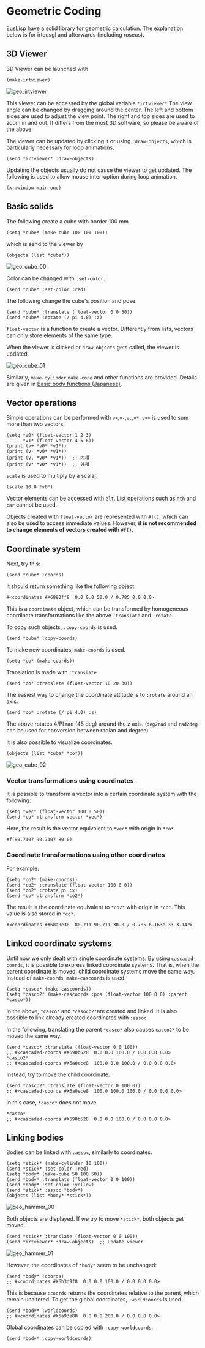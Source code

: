 # Geometric Coding

EusLisp have a solid library for geometric calculation.
The explanation below is for irteusgl and afterwards (including roseus).


## 3D Viewer

3D Viewer can be launched with
```
(make-irtviewer)
```

![geo_irtviewer](figure/geo_irtviewer.jpg)

This viewer can be accessed by the global variable `*irtviewer*`
The view angle can be changed by dragging around the center.
The left and bottom sides are used to adjust the view point.
The right and top sides are used to zoom in and out.
It differs from the most 3D software, so please be aware of the above.

The viewer can be updated by clicking it or using `:draw-objects`, which is particularly necessary for loop animations.

```
(send *irtviewer* :draw-objects)
```

Updating the objects usually do not cause the viewer to get updated.
The following is used to allow mouse interruption during loop animation.

```
(x::window-main-one)
```


## Basic solids

The following create a cube with border 100 mm
```
(setq *cube* (make-cube 100 100 100))
```

which is send to the viewer by
```
(objects (list *cube*))
```

![geo_cube_00](figure/geo_cube_00.jpg)


Color can be changed with `:set-color`.
```
(send *cube* :set-color :red)
```

The following change the cube's position and pose.

```
(send *cube* :translate (float-vector 0 0 50))
(send *cube* :rotate (/ pi 4.0) :z)
```
`float-vector` is a function to create a vector.
Differently from lists, vectors can only store elements of the same type.

When the viewer is clicked or `draw-objects` gets called, the viewer is updated.

![geo_cube_01](figure/geo_cube_01.jpg)


Similarly, `make-cylinder`,`make-cone` and other functions are provided.
Details are given in [Basic body functions (Japanese)].

[Basic body functions (Japanese)]: http://euslisp.github.io/jskeus/jmanual-node118.html


## Vector operations

Simple operations can be performed with `v+`,`v-`,`v.`,`v*`. `v++` is used to sum more than two vectors.

```
(setq *v0* (float-vector 1 2 3)
      *v1* (float-vector 4 5 6))
(print (v+ *v0* *v1*))
(print (v- *v0* *v1*))
(print (v. *v0* *v1*))  ;; 内積
(print (v* *v0* *v1*))  ;; 外積
```

`scale` is used to multiply by a scalar.
```
(scale 10.0 *v0*)
```

Vector elements can be accessed with `elt`. List operations such as `nth` and `car` cannot be used.

Objects created with `float-vector` are represented with `#f()`, which can also be used to access immediate values. However, **it is not recommended to change elements of vectors created with `#f()`**.


## Coordinate system

Next, try this:
```
(send *cube* :coords)
```
It should return something like the following object.
```
#<coordinates #X6890ff8  0.0 0.0 50.0 / 0.785 0.0 0.0>
```

This is a `coordinate` object, which can be transformed by homogeneous coordinate transformations like the above `:translate` and `:rotate`.

To copy such objects, `:copy-coords` is used.
```
(send *cube* :copy-coords)
```

To make new coordinates, `make-coords` is used.
```
(setq *co* (make-coords))
```

Translation is made with `:translate`.
```
(send *co* :translate (float-vector 10 20 30))
```

The easiest way to change the coordinate attitude is to `:rotate` around an axis.
```
(send *co* :rotate (/ pi 4.0) :z)
```
The above rotates 4/PI rad (45 deg) around the z axis.
(`deg2rad` and `rad2deg` can be used for conversion between radian and degree)

It is also possible to visualize coordinates.
```
(objects (list *cube* *co*))
```

![geo_cube_02](figure/geo_cube_02.jpg)


### Vector transformations using coordinates

It is possible to transform a vector into a certain coordinate system with the following:
```
(setq *vec* (float-vector 100 0 50))
(send *co* :transform-vector *vec*)
```
Here, the result is the vector equivalent to `*vec*` with origin in `*co*`.
```
#f(80.7107 90.7107 80.0)
```


### Coordinate transformations using other coordinates

For example:

```
(setq *co2* (make-coords))
(send *co2* :translate (float-vector 100 0 0))
(send *co2* :rotate pi :x)
(send *co* :transform *co2*)
```
The result is the coordinate equivalent to `*co2*` with origin in `*co*`.
This value is also stored in `*co*`.
```
#<coordinates #X68a8e38  80.711 90.711 30.0 / 0.785 6.163e-33 3.142>
```


## Linked coordinate systems

Until now we only dealt with single coordinate systems.
By using `cascaded-coords`, it is possible to express linked coordinate systems.
That is, when the parent coordinate is moved, child coordinate systems move the same way.
Instead of `make-coords`, `make-cascoords` is used.

```
(setq *casco* (make-cascoords))
(setq *casco2* (make-cascoords :pos (float-vector 100 0 0) :parent *casco*))
```
In the above, `*casco*` and `*casoco2*`are created and linked.
It is also possible to link already created coordinates with `:assoc`.

In the following, translating the parent `*casco*` also causes `casco2*` to be moved the same way.
```
(send *casco* :translate (float-vector 0 0 100))
;; #<cascaded-coords #X690b528  0.0 0.0 100.0 / 0.0 0.0 0.0>
*casco2*
;; #<cascaded-coords #X6a0ece8  100.0 0.0 100.0 / 0.0 0.0 0.0>
```

Instead, try to move the child coordinate:
```
(send *casco2* :translate (float-vector 0 100 0))
;; #<cascaded-coords #X6a0ece8  100.0 100.0 100.0 / 0.0 0.0 0.0>
```
In this case, `*casco*` does not move.
```
*casco*
;; #<cascaded-coords #X690b528  0.0 0.0 100.0 / 0.0 0.0 0.0>
```

## Linking bodies

Bodies can be linked with `:assoc`, similarly to coordinates.

```
(setq *stick* (make-cylinder 10 100))
(send *stick* :set-color :red)
(setq *body* (make-cube 50 100 50))
(send *body* :translate (float-vector 0 0 100))
(send *body* :set-color :yellow)
(send *stick* :assoc *body*)
(objects (list *body* *stick*))
```

![geo_hammer_00](figure/geo_hammer_00.jpg)

Both objects are displayed.
If we try to move `*stick*`, both objects get moved.
```
(send *stick* :translate (float-vector 0 0 100))
(send *irtviewer* :draw-objects)  ;; Update viewer
```

![geo_hammer_01](figure/geo_hammer_01.jpg)


However, the coordinates of `*body*` seem to be unchanged:
```
(send *body* :coords)
;; #<coordinates #X6b3d9f8  0.0 0.0 100.0 / 0.0 0.0 0.0>
```
This is because `:coords` returns the coordinates relative to the parent, which remain unaltered. To get the global coordinates, `:worldcoords` is used.
```
(send *body* :worldcoords)
;; #<coordinates #X6a93e88  0.0 0.0 200.0 / 0.0 0.0 0.0>
```

Global coordinates can be copied with `:copy-worldcoords`.
```
(send *body* :copy-worldcoords)
```


